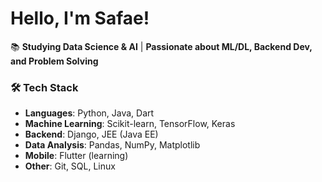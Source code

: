 # Hello, I'm Safae! 

📚 **Studying Data Science & AI** | **Passionate about ML/DL, Backend Dev, and Problem Solving**  

### 🛠️ **Tech Stack**  
- **Languages**: Python, Java, Dart  
- **Machine Learning**: Scikit-learn, TensorFlow, Keras  
- **Backend**: Django, JEE (Java EE)  
- **Data Analysis**: Pandas, NumPy, Matplotlib  
- **Mobile**: Flutter (learning)  
- **Other**: Git, SQL, Linux  


